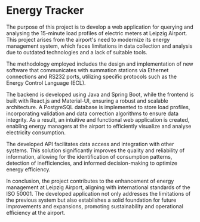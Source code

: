 # Energy Tracker

The purpose of this project is to develop a web application for querying and analysing the 15-minute load profiles of
electric meters at Leipzig Airport. This project arises from the airport's need to modernize its energy management system,
which faces limitations in data collection and analysis due to outdated technologies and a lack of suitable tools.

The methodology employed includes the design and implementation of new software that communicates with summation stations 
via Ethernet connections and RS232 ports, utilizing specific protocols such as the Energy Control Language (ECL).

The backend is developed using Java and Spring Boot, while the frontend is built with React.js and Material-UI, 
ensuring a robust and scalable architecture. A PostgreSQL database is implemented to store load profiles, incorporating 
validation and data correction algorithms to ensure data integrity. As a result, an intuitive and functional web 
application is created, enabling energy managers at the airport to efficiently visualize and analyse electricity consumption.

The developed API facilitates data access and integration with other systems. This solution significantly improves the 
quality and reliability of information, allowing for the identification of consumption patterns, detection of inefficiencies, 
and informed decision-making to optimize energy efficiency.

In conclusion, the project contributes to the enhancement of 
energy management at Leipzig Airport, aligning with international standards of the ISO 50001. The developed application 
not only addresses the limitations of the previous system but also establishes a solid foundation for future improvements 
and expansions, promoting sustainability and operational efficiency at the airport.